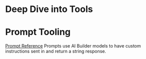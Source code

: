 # Deep Dive into Tools


# Prompt Tooling
[Prompt Reference](https://learn.microsoft.com/en-us/ai-builder/use-a-custom-prompt-in-mcs#related-information)
Prompts use AI Builder models to have custom instructions sent in and return a string response.
